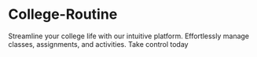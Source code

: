 # College-Routine
Streamline your college life with our intuitive platform. Effortlessly manage classes, assignments, and activities. Take control today
